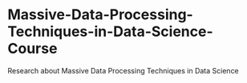 # Massive-Data-Processing-Techniques-in-Data-Science-Course
 Research about Massive Data Processing Techniques in Data Science
